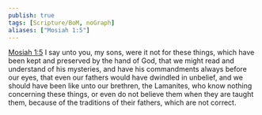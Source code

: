 ```yaml
---
publish: true
tags: [Scripture/BoM, noGraph]
aliases: ["Mosiah 1:5"]
---
```

[Mosiah 1:5](https://churchofjesuschrist.org/study/scriptures/bofm/mosiah/1?lang=eng&id=p5#p5) I say unto you, my sons, were it not for these things, which have been kept and preserved by the hand of God, that we might read and understand of his mysteries, and have his commandments always before our eyes, that even our fathers would have dwindled in unbelief, and we should have been like unto our brethren, the Lamanites, who know nothing concerning these things, or even do not believe them when they are taught them, because of the traditions of their fathers, which are not correct.
